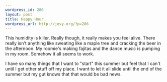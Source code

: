 ```yaml
--- 
wordpress_id: 286
layout: post
title: Happy Hour
wordpress_url: http://jevy.org/?p=286
---
```

This humidity is killer.  Really though, it really makes you feel alive.  There really isn't anything like sweating like a maple tree and cracking the beer in the afternoon.  My roomie's making fajitas and the dance music is pumping in my room.  Somehow it all seems to work.

I have so many things that I want to "start" this summer but feel that I can't until I get other stuff off my place.  I want to let it all slide until the end of the summer but my gut knows that that would be bad news.
